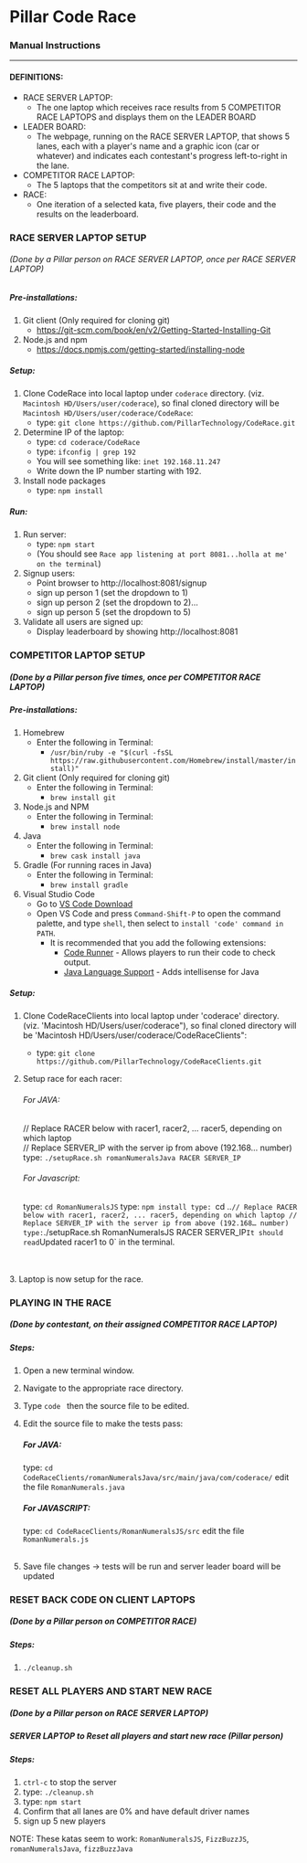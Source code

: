 # Pillar Code Race
### Manual Instructions
-----

#### DEFINITIONS:
- RACE SERVER LAPTOP: 
   - The one laptop which receives race results from 5 COMPETITOR RACE LAPTOPS and displays them on the LEADER BOARD
- LEADER BOARD: 
   - The webpage, running on the RACE SERVER LAPTOP, that shows 5 lanes, each with a player's name and a graphic icon (car or whatever) and indicates each contestant's progress left-to-right in the lane.
- COMPETITOR RACE LAPTOP: 
   - The 5 laptops that the competitors sit at and write their code.
- RACE: 
   - One iteration of a selected kata, five players, their code and the results on the leaderboard.



### RACE SERVER LAPTOP SETUP
###### (Done by a Pillar person on RACE SERVER LAPTOP, once per RACE SERVER LAPTOP)

##### Pre-installations:
1. Git client (Only required for cloning git)
   * https://git-scm.com/book/en/v2/Getting-Started-Installing-Git
2. Node.js and npm
   * https://docs.npmjs.com/getting-started/installing-node
        
##### Setup:
1. Clone CodeRace into local laptop under `coderace` directory.  (viz. `Macintosh HD/Users/user/coderace`), so final cloned directory will be `Macintosh HD/Users/user/coderace/CodeRace`:
   * type: `git clone https://github.com/PillarTechnology/CodeRace.git`
2. Determine IP of the laptop:
   * type: `cd coderace/CodeRace`
   * type: `ifconfig | grep 192`
   * You will see something like: `inet 192.168.11.247`
   * Write down the IP number starting with 192.
3. Install node packages
   * type: `npm install`

##### Run:
1. Run server: 
   * type: `npm start`
   * (You should see `Race app listening at port 8081...holla at me' on the terminal`)
2. Signup users:
   * Point browser to http://localhost:8081/signup
   * sign up person 1 (set the dropdown to 1)
   * sign up person 2 (set the dropdown to 2)...
   * sign up person 5 (set the dropdown to 5)
3. Validate all users are signed up:
   * Display leaderboard by showing http://localhost:8081

### COMPETITOR LAPTOP SETUP
##### (Done by a Pillar person five times, once per COMPETITOR RACE LAPTOP)

##### Pre-installations:
1. Homebrew
   * Enter the following in Terminal:
      * `/usr/bin/ruby -e "$(curl -fsSL https://raw.githubusercontent.com/Homebrew/install/master/install)"`
2. Git client (Only required for cloning git)
   * Enter the following in Terminal:
      * `brew install git`
3. Node.js and NPM
   * Enter the following in Terminal:
      * `brew install node`
4. Java
   * Enter the following in Terminal:
      * `brew cask install java`
5. Gradle (For running races in Java)
   * Enter the following in Terminal:
      * `brew install gradle`
6. Visual Studio Code
   * Go to [VS Code Download](https://code.visualstudio.com/docs/?dv=osx "Visual Studio Code Download")
   * Open VS Code and press `Command-Shift-P` to open the command palette, and type `shell`, then select to `install 'code' command in PATH`.
      * It is recommended that you add the following extensions:
         * [Code Runner](https://marketplace.visualstudio.com/items?itemName=formulahendry.code-runner "Code Runner") - Allows players to run their code to check output.
         * [Java Language Support](https://marketplace.visualstudio.com/items?itemName=georgewfraser.vscode-javac "Java Language Support") - Adds intellisense for Java
    
##### Setup:
1. Clone CodeRaceClients into local laptop under 'coderace' directory.  (viz. 'Macintosh HD/Users/user/coderace"), so final cloned directory will be 'Macintosh HD/Users/user/coderace/CodeRaceClients":
   * type: `git clone https://github.com/PillarTechnology/CodeRaceClients.git`
   
2. Setup race for each racer:
   ###### For JAVA:
      // Replace RACER below with racer1, racer2, ... racer5, depending on which laptop<br/>
      // Replace SERVER_IP with the server ip from above (192.168… number)<br/>
      type: `./setupRace.sh romanNumeralsJava RACER SERVER_IP`
    
   ###### For Javascript:
      type: `cd RomanNumeralsJS`
      type: `npm install
      type: `cd ..`
      // Replace RACER below with racer1, racer2, ... racer5, depending on which laptop
      // Replace SERVER_IP with the server ip from above (192.168… number)
      type: `./setupRace.sh RomanNumeralsJS RACER SERVER_IP`
      It should read `Updated racer1 to 0` in the terminal.
<br/>
<br/>
3. Laptop is now setup for the race. 


### PLAYING IN THE RACE
##### (Done by contestant, on their assigned COMPETITOR RACE LAPTOP)

##### Steps:
1. Open a new terminal window.
2. Navigate to the appropriate race directory.
3. Type `code ` then the source file to be edited.
4. Edit the source file to make the tests pass:
   ##### For JAVA:
      type: `cd CodeRaceClients/romanNumeralsJava/src/main/java/com/coderace/`
      edit the file `RomanNumerals.java`

   ##### For JAVASCRIPT:
      type: `cd CodeRaceClients/RomanNumeralsJS/src`
      edit the file `RomanNumerals.js`
      <br/>
      <br/>
5. Save file changes -> tests will be run and server leader board will be updated

### RESET BACK CODE ON CLIENT LAPTOPS
##### (Done by a Pillar person on COMPETITOR RACE)
##### Steps:
   1. `./cleanup.sh`


### RESET ALL PLAYERS AND START NEW RACE
##### (Done by a Pillar person on RACE SERVER LAPTOP)
##### SERVER LAPTOP to Reset all players and start new race (Pillar person)
##### Steps:	
1. `ctrl-c` to stop the server
2. type: `./cleanup.sh`
3. type: `npm start`
4. Confirm that all lanes are 0% and have default driver names
5. sign up 5 new players
	
NOTE:
  These katas seem to work: `RomanNumeralsJS`, `FizzBuzzJS`, `romanNumeralsJava`, `fizzBuzzJava` 